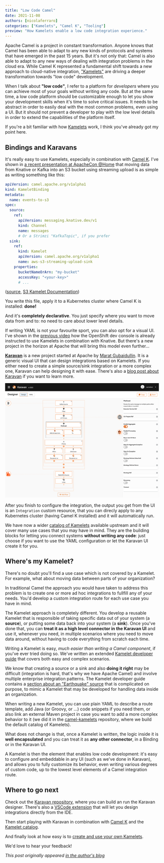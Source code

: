 ```yaml
---
title: "Low Code Camel"
date: 2021-11-08
authors: [nicolaferraro]
categories: ["Kamelets", "Camel K", "Tooling"]
preview: "How Kamelets enable a low code integration experience."
---
```


Apache Camel is a project in constant transformation. Anyone knows that Camel has been able to adapt to any new kinds of protocols and systems that have emerged in the past 15 years. But it's not only that: Camel is also able to adapt to any new ways of dealing with integration problems in the cloud era.
While Camel K represented a fundamental shift towards a new approach to cloud-native integration, ["Kamelets"](https://www.nicolaferraro.me/2020/10/12/kamelets/) are driving a deeper transformation towards "low code" development.

When I talk about **"low code"**, I refer to a platform for *developers* where you can achieve most of your goals without writing any code. But at the same time, a low code platform should be customizable enough to let you show your development skills when it's time to solve critical issues. It needs to be abstract in order to easily deal with the most common problems, even using a UI. But it should not prevent a developer to play with the low level details in order to extend the capabilities of the platform itself.

If you're a bit familiar with how [Kamelets](https://www.nicolaferraro.me/2020/10/12/kamelets/) work, I think you've already got my point here.

## Bindings and Karavans

It's really easy to use Kamelets, especially in combination with [Camel K](https://github.com/apache/camel-k). I've shown in [a recent presentation at ApacheCon @Home](https://www.youtube.com/watch?v=xVL1gJ5AJVg) that moving data from Knative or Kafka into an S3 bucket using streaming upload is as simple as writing something like this:

```yaml
apiVersion: camel.apache.org/v1alpha1
kind: KameletBinding
metadata:
  name: events-to-s3
spec:
  source:
    ref:
      apiVersion: messaging.knative.dev/v1
      kind: Channel
      name: messages
      # Or a Strimzi "KafkaTopic", if you prefer
  sink:
    ref:
      kind: Kamelet
      apiVersion: camel.apache.org/v1alpha1
      name: aws-s3-streaming-upload-sink
    properties:
      bucketNameOrArn: "my-bucket"
      accessKey: "<your-key>"
      # ...
```

([source](https://github.com/nicolaferraro/apachecon-home-2021/blob/main/s3-sink-binding.yaml), [S3 Kamelet Documentation]())

You write this file, apply it to a Kubernetes cluster where Camel K is installed: **done!**

And it's **completely declarative**. You just specify where you want to move data from and to: no need to care about lower level details.

If writing YAML is not your favourite sport, you can also opt for a visual UI. I've shown in the [previous video](https://www.youtube.com/watch?v=xVL1gJ5AJVg) how the OpenShift dev console is already instructed to use Kamelets in combination with Knative. But there's a new project in the horizon at Apache that will bring this model even further...

[**Karavan**](https://github.com/apache/camel-karavan) is a new project started at Apache by [Marat Gubaidullin](https://github.com/mgubaidullin). It is a generic visual UI that can design integrations based
on Kamelets. If you either need to create a simple source/sink integration or a more complex one, Karavan can help designing it with ease. There's also a [blog post about Karavan](/blog/2021/10/camel-karavan-preview-release/) if you want to learn more.

![Karavan](./karavan.png)

After you finish to configure the integration, the output you get from the UI is an `Integration` custom resource, that you can direcly apply to any Kubernetes cluster (having Camel K installed) and it will automatically run.

We have now a wider [catalog of Kamelets](/camel-kamelets/next/) available upstream and it will cover many use cases that you may have in mind. They are the building blocks for letting you connect systems **without writing any code**: just choose if you want to use the YAML configuration or let the Karavan UI create it for you.

## Where's my Kamelet?

There's no doubt you'll find a use case which is not covered by a Kamelet. For example, what about moving data between parts of your organization?

In traditional Camel the approach you would have taken to address this problem is to create one or more ad hoc integrations to 
fullfill any of your needs. You'd develop a custom integration route for each use case you have in mind.

The Kamelet approach is completely different. You develop a reusable Kamelet that is responsible of taking specific data out of your system (a **source**), or putting some data back into your system (a **sink**).
Once you've done that, you can **treat it as a high level connector in the Karavan UI** and use it, whenever you need, in multiple scenarios where you need to move data around, without having to code everything from scratch each time.

Writing a Kamelet is easy, *much easier than writing a Camel component*, if you've ever tried doing so. We've written 
an extended [Kamelet developer guide](/camel-k/next/kamelets/kamelets-dev.html) that covers
both easy and complex scenarios.

We know that creating a source or a sink and also **doing it right** may be difficult (integration is hard, that's why we have Apache Camel) and involve multiple enterprise integration patterns. The
Kamelet developer guide contains a [section about an "Earthquake" source](/camel-k/next/kamelets/kamelets-dev.html#_step_5_wrap_it_into_a_kamelet) that is complicated on purpose, to mimic a Kamelet that may be developed for handling data inside an organization.

When writing a new Kamelet, you can use plain YAML to describe a route template, add Java (or Groovy, or ...) code snippets 
if you need them, or also link an external Maven project in case you want to add a more complex behavior to it (we did it in the [camel-kamelets](https://github.com/apache/camel-kamelets/blob/1480bd372d42df0a185b4980b465ec245f2de0c5/avro-serialize-action.kamelet.yaml#L34) repository, where we build the default catalog of Kamelets).

What does not change is that, once a Kamelet is written, the logic inside it is **well encapsulated** and you can treat it
as **any other connector**, in a Binding or in the Karavan UI.

A Kamelet is then the element that enables low code development: it's easy to configure and embeddable in any UI (such as we've done in Karavan), and allows you to fully customize its behavior, even writing various degrees of custom code, up to the lowest level elements of a Camel integration route.

## Where to go next

Check out the [Karavan repository](https://github.com/apache/camel-karavan), where you can build an run the Karavan designer. There's also a [VSCode extension](https://marketplace.visualstudio.com/items?itemName=camel-karavan.karavan) that will let you design integrations directly from the IDE.

Then start playing with Karavan in combination with [Camel K](/camel-k/next/) and
the [Kamelet catalog](/camel-kamelets/next/).

And finally look at how easy is to [create and use your own Kamelets](/camel-k/next/kamelets/kamelets-dev.html).

We'd love to hear your feedback!

_This post originally appeared [in the author's blog](https://www.nicolaferraro.me/2021/11/03/low-code-camel/)_
